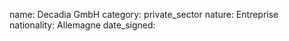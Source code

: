 name: Decadia GmbH 
category: private_sector
nature:  Entreprise
nationality: Allemagne
date_signed:
    